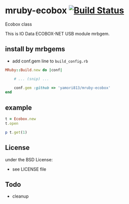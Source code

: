 # mruby-ecobox   [![Build Status](https://travis-ci.org/yamori813/mruby-ecobox.svg?branch=master)](https://travis-ci.org/yamori813/mruby-ecobox)
Ecobox class

This is IO Data ECOBOX-NET USB module mrbgem.


## install by mrbgems
- add conf.gem line to `build_config.rb`

```ruby
MRuby::Build.new do |conf|

    # ... (snip) ...

    conf.gem :github => 'yamori813/mruby-ecobox'
end
```
## example
```ruby
t = Ecobox.new
t.open

p t.get(1)
```

## License
under the BSD License:
- see LICENSE file

## Todo

- cleanup
